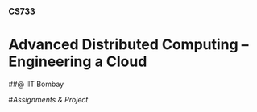 ### CS733
# Advanced Distributed Computing – Engineering a Cloud 
##@ IIT Bombay


#*Assignments & Project*
